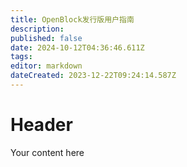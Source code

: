 ```yaml
---
title: OpenBlock发行版用户指南
description: 
published: false
date: 2024-10-12T04:36:46.611Z
tags: 
editor: markdown
dateCreated: 2023-12-22T09:24:14.587Z
---
```


# Header
Your content here